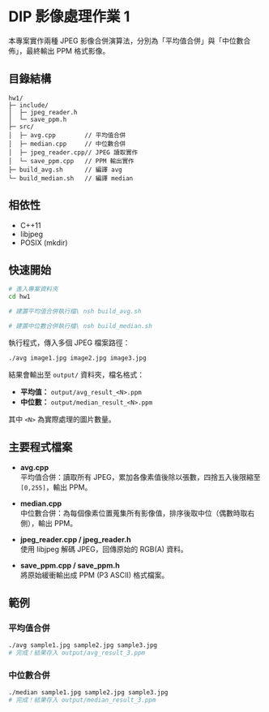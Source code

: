 # DIP 影像處理作業 1

本專案實作兩種 JPEG 影像合併演算法，分別為「平均值合併」與「中位數合佈」，最終輸出 PPM 格式影像。

## 目錄結構
```
hw1/
├─ include/
│  ├─ jpeg_reader.h
│  └─ save_ppm.h
├─ src/
│  ├─ avg.cpp        // 平均值合併
│  ├─ median.cpp     // 中位數合併
│  ├─ jpeg_reader.cpp// JPEG 讀取實作
│  └─ save_ppm.cpp   // PPM 輸出實作
├─ build_avg.sh      // 編譯 avg
└─ build_median.sh   // 編譯 median
```  

## 相依性

- C++11  
- libjpeg  
- POSIX (mkdir)

## 快速開始

```bash
# 進入專案資料夾
cd hw1

# 建置平均值合併執行檔\ nsh build_avg.sh

# 建置中位數合併執行檔\ nsh build_median.sh
```

執行程式，傳入多個 JPEG 檔案路徑：

```bash
./avg image1.jpg image2.jpg image3.jpg
```  

結果會輸出至 `output/` 資料夾，檔名格式：

- **平均值：** `output/avg_result_<N>.ppm`  
- **中位數：** `output/median_result_<N>.ppm`  

其中 `<N>` 為實際處理的圖片數量。

## 主要程式檔案

- **avg.cpp**  
  平均值合併：讀取所有 JPEG，累加各像素值後除以張數，四捨五入後限縮至 `[0,255]`，輸出 PPM。

- **median.cpp**  
  中位數合併：為每個像素位置蒐集所有影像值，排序後取中位（偶數時取右側），輸出 PPM。

- **jpeg_reader.cpp / jpeg_reader.h**  
  使用 libjpeg 解碼 JPEG，回傳原始的 RGB(A) 資料。

- **save_ppm.cpp / save_ppm.h**  
  將原始緩衝輸出成 PPM (P3 ASCII) 格式檔案。

## 範例

### 平均值合併

```bash
./avg sample1.jpg sample2.jpg sample3.jpg
# 完成！結果存入 output/avg_result_3.ppm
```

### 中位數合併

```bash
./median sample1.jpg sample2.jpg sample3.jpg
# 完成！結果存入 output/median_result_3.ppm
```

